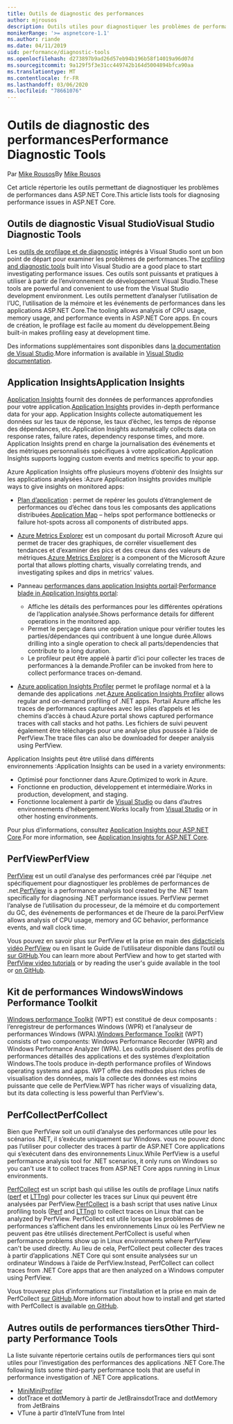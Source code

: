 ```yaml
---
title: Outils de diagnostic des performances
author: mjrousos
description: Outils utiles pour diagnostiquer les problèmes de performances dans les applications ASP.NET Core.
monikerRange: '>= aspnetcore-1.1'
ms.author: riande
ms.date: 04/11/2019
uid: performance/diagnostic-tools
ms.openlocfilehash: d273897b9ad26d57eb94b196b58f14019a96d07d
ms.sourcegitcommit: 9a129f5f3e31cc449742b164d5004894bfca90aa
ms.translationtype: MT
ms.contentlocale: fr-FR
ms.lasthandoff: 03/06/2020
ms.locfileid: "78661076"
---
```

# <a name="performance-diagnostic-tools"></a><span data-ttu-id="29e6f-103">Outils de diagnostic des performances</span><span class="sxs-lookup"><span data-stu-id="29e6f-103">Performance Diagnostic Tools</span></span>

<span data-ttu-id="29e6f-104">Par [Mike Rousos](https://github.com/mjrousos)</span><span class="sxs-lookup"><span data-stu-id="29e6f-104">By [Mike Rousos](https://github.com/mjrousos)</span></span>

<span data-ttu-id="29e6f-105">Cet article répertorie les outils permettant de diagnostiquer les problèmes de performances dans ASP.NET Core.</span><span class="sxs-lookup"><span data-stu-id="29e6f-105">This article lists tools for diagnosing performance issues in ASP.NET Core.</span></span>

## <a name="visual-studio-diagnostic-tools"></a><span data-ttu-id="29e6f-106">Outils de diagnostic Visual Studio</span><span class="sxs-lookup"><span data-stu-id="29e6f-106">Visual Studio Diagnostic Tools</span></span>

<span data-ttu-id="29e6f-107">Les [outils de profilage et de diagnostic](/visualstudio/profiling) intégrés à Visual Studio sont un bon point de départ pour examiner les problèmes de performances.</span><span class="sxs-lookup"><span data-stu-id="29e6f-107">The [profiling and diagnostic tools](/visualstudio/profiling) built into Visual Studio are a good place to start investigating performance issues.</span></span> <span data-ttu-id="29e6f-108">Ces outils sont puissants et pratiques à utiliser à partir de l’environnement de développement Visual Studio.</span><span class="sxs-lookup"><span data-stu-id="29e6f-108">These tools are powerful and convenient to use from the Visual Studio development environment.</span></span> <span data-ttu-id="29e6f-109">Les outils permettent d’analyser l’utilisation de l’UC, l’utilisation de la mémoire et les événements de performances dans les applications ASP.NET Core.</span><span class="sxs-lookup"><span data-stu-id="29e6f-109">The tooling allows analysis of CPU usage, memory usage, and performance events in ASP.NET Core apps.</span></span> <span data-ttu-id="29e6f-110">En cours de création, le profilage est facile au moment du développement.</span><span class="sxs-lookup"><span data-stu-id="29e6f-110">Being built-in makes profiling easy at development time.</span></span>

<span data-ttu-id="29e6f-111">Des informations supplémentaires sont disponibles dans [la documentation de Visual Studio](/visualstudio/profiling/profiling-overview).</span><span class="sxs-lookup"><span data-stu-id="29e6f-111">More information is available in [Visual Studio documentation](/visualstudio/profiling/profiling-overview).</span></span>

## <a name="application-insights"></a><span data-ttu-id="29e6f-112">Application Insights</span><span class="sxs-lookup"><span data-stu-id="29e6f-112">Application Insights</span></span>

<span data-ttu-id="29e6f-113">[Application Insights](/azure/application-insights/app-insights-overview) fournit des données de performances approfondies pour votre application.</span><span class="sxs-lookup"><span data-stu-id="29e6f-113">[Application Insights](/azure/application-insights/app-insights-overview) provides in-depth performance data for your app.</span></span> <span data-ttu-id="29e6f-114">Application Insights collecte automatiquement les données sur les taux de réponse, les taux d’échec, les temps de réponse des dépendances, etc.</span><span class="sxs-lookup"><span data-stu-id="29e6f-114">Application Insights automatically collects data on response rates, failure rates, dependency response times, and more.</span></span> <span data-ttu-id="29e6f-115">Application Insights prend en charge la journalisation des événements et des métriques personnalisés spécifiques à votre application.</span><span class="sxs-lookup"><span data-stu-id="29e6f-115">Application Insights supports logging custom events and metrics specific to your app.</span></span>

<span data-ttu-id="29e6f-116">Azure Application Insights offre plusieurs moyens d’obtenir des Insights sur les applications analysées :</span><span class="sxs-lookup"><span data-stu-id="29e6f-116">Azure Application Insights provides multiple ways to give insights on monitored apps:</span></span>

- <span data-ttu-id="29e6f-117">[Plan d’application](/azure/application-insights/app-insights-app-map) : permet de repérer les goulots d’étranglement de performances ou d’échec dans tous les composants des applications distribuées.</span><span class="sxs-lookup"><span data-stu-id="29e6f-117">[Application Map](/azure/application-insights/app-insights-app-map) – helps spot performance bottlenecks or failure hot-spots across all components of distributed apps.</span></span>
- <span data-ttu-id="29e6f-118">[Azure Metrics Explorer](/azure/azure-monitor/platform/metrics-getting-started) est un composant du portail Microsoft Azure qui permet de tracer des graphiques, de corréler visuellement des tendances et d’examiner des pics et des creux dans des valeurs de métriques.</span><span class="sxs-lookup"><span data-stu-id="29e6f-118">[Azure Metrics Explorer](/azure/azure-monitor/platform/metrics-getting-started) is a component of the Microsoft Azure portal that allows plotting charts, visually correlating trends, and investigating spikes and dips in metrics' values.</span></span>
- <span data-ttu-id="29e6f-119">Panneau [performances dans application Insights portail](/azure/application-insights/app-insights-tutorial-performance):</span><span class="sxs-lookup"><span data-stu-id="29e6f-119">[Performance blade in Application Insights portal](/azure/application-insights/app-insights-tutorial-performance):</span></span>

  - <span data-ttu-id="29e6f-120">Affiche les détails des performances pour les différentes opérations de l’application analysée.</span><span class="sxs-lookup"><span data-stu-id="29e6f-120">Shows performance details for different operations in the monitored app.</span></span>
  - <span data-ttu-id="29e6f-121">Permet le perçage dans une opération unique pour vérifier toutes les parties/dépendances qui contribuent à une longue durée.</span><span class="sxs-lookup"><span data-stu-id="29e6f-121">Allows drilling into a single operation to check all parts/dependencies that contribute to a long duration.</span></span>
  - <span data-ttu-id="29e6f-122">Le profileur peut être appelé à partir d’ici pour collecter les traces de performances à la demande.</span><span class="sxs-lookup"><span data-stu-id="29e6f-122">Profiler can be invoked from here to collect performance traces on-demand.</span></span>

- <span data-ttu-id="29e6f-123">[Azure application Insights Profiler](/azure/azure-monitor/app/profiler) permet le profilage normal et à la demande des applications .net.</span><span class="sxs-lookup"><span data-stu-id="29e6f-123">[Azure Application Insights Profiler](/azure/azure-monitor/app/profiler) allows regular and on-demand profiling of .NET apps.</span></span>  <span data-ttu-id="29e6f-124">Portail Azure affiche les traces de performances capturées avec les piles d’appels et les chemins d’accès à chaud.</span><span class="sxs-lookup"><span data-stu-id="29e6f-124">Azure portal shows captured performance traces with call stacks and hot paths.</span></span> <span data-ttu-id="29e6f-125">Les fichiers de suivi peuvent également être téléchargés pour une analyse plus poussée à l’aide de PerfView.</span><span class="sxs-lookup"><span data-stu-id="29e6f-125">The trace files can also be downloaded for deeper analysis using PerfView.</span></span>

<span data-ttu-id="29e6f-126">Application Insights peut être utilisé dans différents environnements :</span><span class="sxs-lookup"><span data-stu-id="29e6f-126">Application Insights can be used in a variety environments:</span></span>

- <span data-ttu-id="29e6f-127">Optimisé pour fonctionner dans Azure.</span><span class="sxs-lookup"><span data-stu-id="29e6f-127">Optimized to work in Azure.</span></span>
- <span data-ttu-id="29e6f-128">Fonctionne en production, développement et intermédiaire.</span><span class="sxs-lookup"><span data-stu-id="29e6f-128">Works in production, development, and staging.</span></span>
- <span data-ttu-id="29e6f-129">Fonctionne localement à partir de [Visual Studio](/azure/application-insights/app-insights-visual-studio) ou dans d’autres environnements d’hébergement.</span><span class="sxs-lookup"><span data-stu-id="29e6f-129">Works locally from [Visual Studio](/azure/application-insights/app-insights-visual-studio) or in other hosting environments.</span></span>

<span data-ttu-id="29e6f-130">Pour plus d’informations, consultez [Application Insights pour ASP.NET Core](/azure/application-insights/app-insights-asp-net-core).</span><span class="sxs-lookup"><span data-stu-id="29e6f-130">For more information, see [Application Insights for ASP.NET Core](/azure/application-insights/app-insights-asp-net-core).</span></span>

## <a name="perfview"></a><span data-ttu-id="29e6f-131">PerfView</span><span class="sxs-lookup"><span data-stu-id="29e6f-131">PerfView</span></span>

<span data-ttu-id="29e6f-132">[PerfView](https://github.com/Microsoft/perfview) est un outil d’analyse des performances créé par l’équipe .net spécifiquement pour diagnostiquer les problèmes de performances de .net.</span><span class="sxs-lookup"><span data-stu-id="29e6f-132">[PerfView](https://github.com/Microsoft/perfview) is a performance analysis tool created by the .NET team specifically for diagnosing .NET performance issues.</span></span> <span data-ttu-id="29e6f-133">PerfView permet l’analyse de l’utilisation du processeur, de la mémoire et du comportement du GC, des événements de performances et de l’heure de la paroi.</span><span class="sxs-lookup"><span data-stu-id="29e6f-133">PerfView allows analysis of CPU usage, memory and GC behavior, performance events, and wall clock time.</span></span>

<span data-ttu-id="29e6f-134">Vous pouvez en savoir plus sur PerfView et la prise en main des [didacticiels vidéo PerfView](https://channel9.msdn.com/Series/PerfView-Tutorial) ou en lisant le Guide de l’utilisateur disponible dans l’outil ou [sur GitHub](https://github.com/Microsoft/perfview).</span><span class="sxs-lookup"><span data-stu-id="29e6f-134">You can learn more about PerfView and how to get started with [PerfView video tutorials](https://channel9.msdn.com/Series/PerfView-Tutorial) or by reading the user's guide available in the tool or [on GitHub](https://github.com/Microsoft/perfview).</span></span>

## <a name="windows-performance-toolkit"></a><span data-ttu-id="29e6f-135">Kit de performances Windows</span><span class="sxs-lookup"><span data-stu-id="29e6f-135">Windows Performance Toolkit</span></span>

<span data-ttu-id="29e6f-136">[Windows performance Toolkit](/windows-hardware/test/wpt/) (WPT) est constitué de deux composants : l’enregistreur de performances Windows (WPR) et l’analyseur de performances Windows (WPA).</span><span class="sxs-lookup"><span data-stu-id="29e6f-136">[Windows Performance Toolkit](/windows-hardware/test/wpt/) (WPT) consists of two components: Windows Performance Recorder (WPR) and Windows Performance Analyzer (WPA).</span></span> <span data-ttu-id="29e6f-137">Les outils produisent des profils de performances détaillés des applications et des systèmes d’exploitation Windows.</span><span class="sxs-lookup"><span data-stu-id="29e6f-137">The tools produce in-depth performance profiles of Windows operating systems and apps.</span></span> <span data-ttu-id="29e6f-138">WPT offre des méthodes plus riches de visualisation des données, mais la collecte des données est moins puissante que celle de PerfView.</span><span class="sxs-lookup"><span data-stu-id="29e6f-138">WPT has richer ways of visualizing data, but its data collecting is less powerful than PerfView's.</span></span>

## <a name="perfcollect"></a><span data-ttu-id="29e6f-139">PerfCollect</span><span class="sxs-lookup"><span data-stu-id="29e6f-139">PerfCollect</span></span>

<span data-ttu-id="29e6f-140">Bien que PerfView soit un outil d’analyse des performances utile pour les scénarios .NET, il s’exécute uniquement sur Windows. vous ne pouvez donc pas l’utiliser pour collecter des traces à partir de ASP.NET Core applications qui s’exécutent dans des environnements Linux.</span><span class="sxs-lookup"><span data-stu-id="29e6f-140">While PerfView is a useful performance analysis tool for .NET scenarios, it only runs on Windows so you can't use it to collect traces from ASP.NET Core apps running in Linux environments.</span></span>

<span data-ttu-id="29e6f-141">[PerfCollect](https://github.com/dotnet/coreclr/blob/master/Documentation/project-docs/linux-performance-tracing.md) est un script bash qui utilise les outils de profilage Linux natifs ([perf](https://perf.wiki.kernel.org/index.php/Main_Page) et [LTTng](https://lttng.org/)) pour collecter les traces sur Linux qui peuvent être analysées par PerfView.</span><span class="sxs-lookup"><span data-stu-id="29e6f-141">[PerfCollect](https://github.com/dotnet/coreclr/blob/master/Documentation/project-docs/linux-performance-tracing.md) is a bash script that uses native Linux profiling tools ([Perf](https://perf.wiki.kernel.org/index.php/Main_Page) and [LTTng](https://lttng.org/)) to collect traces on Linux that can be analyzed by PerfView.</span></span> <span data-ttu-id="29e6f-142">PerfCollect est utile lorsque les problèmes de performances s’affichent dans les environnements Linux où les PerfView ne peuvent pas être utilisés directement.</span><span class="sxs-lookup"><span data-stu-id="29e6f-142">PerfCollect is useful when performance problems show up in Linux environments where PerfView can't be used directly.</span></span> <span data-ttu-id="29e6f-143">Au lieu de cela, PerfCollect peut collecter des traces à partir d’applications .NET Core qui sont ensuite analysées sur un ordinateur Windows à l’aide de PerfView.</span><span class="sxs-lookup"><span data-stu-id="29e6f-143">Instead, PerfCollect can collect traces from .NET Core apps that are then analyzed on a Windows computer using PerfView.</span></span>

<span data-ttu-id="29e6f-144">Vous trouverez plus d’informations sur l’installation et la prise en main de PerfCollect [sur GitHub](https://github.com/dotnet/coreclr/blob/master/Documentation/project-docs/linux-performance-tracing.md).</span><span class="sxs-lookup"><span data-stu-id="29e6f-144">More information about how to install and get started with PerfCollect is available [on GitHub](https://github.com/dotnet/coreclr/blob/master/Documentation/project-docs/linux-performance-tracing.md).</span></span>

## <a name="other-third-party-performance-tools"></a><span data-ttu-id="29e6f-145">Autres outils de performances tiers</span><span class="sxs-lookup"><span data-stu-id="29e6f-145">Other Third-party Performance Tools</span></span>

<span data-ttu-id="29e6f-146">La liste suivante répertorie certains outils de performances tiers qui sont utiles pour l’investigation des performances des applications .NET Core.</span><span class="sxs-lookup"><span data-stu-id="29e6f-146">The following lists some third-party performance tools that are useful in performance investigation of .NET Core applications.</span></span>

- [<span data-ttu-id="29e6f-147">Mini</span><span class="sxs-lookup"><span data-stu-id="29e6f-147">MiniProfiler</span></span>](https://miniprofiler.com/)
- <span data-ttu-id="29e6f-148">dotTrace et dotMemory à partir de JetBrains</span><span class="sxs-lookup"><span data-stu-id="29e6f-148">dotTrace and dotMemory from JetBrains</span></span>
- <span data-ttu-id="29e6f-149">VTune à partir d’Intel</span><span class="sxs-lookup"><span data-stu-id="29e6f-149">VTune from Intel</span></span>
